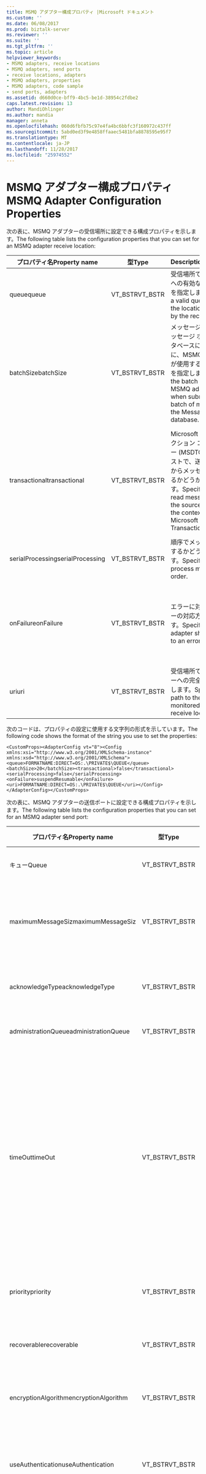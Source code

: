 ```yaml
---
title: MSMQ アダプター構成プロパティ |Microsoft ドキュメント
ms.custom: ''
ms.date: 06/08/2017
ms.prod: biztalk-server
ms.reviewer: ''
ms.suite: ''
ms.tgt_pltfrm: ''
ms.topic: article
helpviewer_keywords:
- MSMQ adapters, receive locations
- MSMQ adapters, send ports
- receive locations, adapters
- MSMQ adapters, properties
- MSMQ adapters, code sample
- send ports, adapters
ms.assetid: d660d0ce-bff9-4bc5-be1d-38954c2fdbe2
caps.latest.revision: 13
author: MandiOhlinger
ms.author: mandia
manager: anneta
ms.openlocfilehash: 060d6fbfb75c97e4fa4bc6bbfc3f160972c437ff
ms.sourcegitcommit: 5abd0ed3f9e4858ffaaec5481bfa8878595e95f7
ms.translationtype: MT
ms.contentlocale: ja-JP
ms.lasthandoff: 11/28/2017
ms.locfileid: "25974552"
---
```

# <a name="msmq-adapter-configuration-properties"></a><span data-ttu-id="5872d-102">MSMQ アダプター構成プロパティ</span><span class="sxs-lookup"><span data-stu-id="5872d-102">MSMQ Adapter Configuration Properties</span></span>
<span data-ttu-id="5872d-103">次の表に、MSMQ アダプターの受信場所に設定できる構成プロパティを示します。</span><span class="sxs-lookup"><span data-stu-id="5872d-103">The following table lists the configuration properties that you can set for an MSMQ adapter receive location:</span></span>  
  
|<span data-ttu-id="5872d-104">プロパティ名</span><span class="sxs-lookup"><span data-stu-id="5872d-104">Property name</span></span>|<span data-ttu-id="5872d-105">型</span><span class="sxs-lookup"><span data-stu-id="5872d-105">Type</span></span>|<span data-ttu-id="5872d-106">Description</span><span class="sxs-lookup"><span data-stu-id="5872d-106">Description</span></span>|<span data-ttu-id="5872d-107">制限</span><span class="sxs-lookup"><span data-stu-id="5872d-107">Restrictions</span></span>|<span data-ttu-id="5872d-108">コメント</span><span class="sxs-lookup"><span data-stu-id="5872d-108">Comments</span></span>|  
|-------------------|----------|-----------------|------------------|--------------|  
|<span data-ttu-id="5872d-109">queue</span><span class="sxs-lookup"><span data-stu-id="5872d-109">queue</span></span>|<span data-ttu-id="5872d-110">VT_BSTR</span><span class="sxs-lookup"><span data-stu-id="5872d-110">VT_BSTR</span></span>|<span data-ttu-id="5872d-111">受信場所で監視する場所への有効なキューのパスを指定します。</span><span class="sxs-lookup"><span data-stu-id="5872d-111">Specify a valid queue path to the location monitored by the receive location.</span></span>|<span data-ttu-id="5872d-112">送信ポートまたは受信場所の URI は 256 文字以内で指定してください。</span><span class="sxs-lookup"><span data-stu-id="5872d-112">The URI for a send port or receive location cannot exceed 256 characters.</span></span>|<span data-ttu-id="5872d-113">なし</span><span class="sxs-lookup"><span data-stu-id="5872d-113">None</span></span>|  
|<span data-ttu-id="5872d-114">batchSize</span><span class="sxs-lookup"><span data-stu-id="5872d-114">batchSize</span></span>|<span data-ttu-id="5872d-115">VT_BSTR</span><span class="sxs-lookup"><span data-stu-id="5872d-115">VT_BSTR</span></span>|<span data-ttu-id="5872d-116">メッセージのバッチをメッセージ ボックス データベースに送信するときに、MSMQ アダプターが使用するバッチ サイズを指定します。</span><span class="sxs-lookup"><span data-stu-id="5872d-116">Specify the batch size that the MSMQ adapter uses when submitting a batch of messages to the MessageBox database.</span></span>|<span data-ttu-id="5872d-117">有効な値は 1 ~ 4294967295 です。</span><span class="sxs-lookup"><span data-stu-id="5872d-117">Valid values are from 1 to 4294967295.</span></span>|<span data-ttu-id="5872d-118">既定値は 20 です。</span><span class="sxs-lookup"><span data-stu-id="5872d-118">The default value is 20.</span></span>|  
|<span data-ttu-id="5872d-119">transactional</span><span class="sxs-lookup"><span data-stu-id="5872d-119">transactional</span></span>|<span data-ttu-id="5872d-120">VT_BSTR</span><span class="sxs-lookup"><span data-stu-id="5872d-120">VT_BSTR</span></span>|<span data-ttu-id="5872d-121">Microsoft 分散トランザクション コーディネーター (MSDTC) のコンテキストで、送信元のキューからメッセージを読み取るかどうかを指定します。</span><span class="sxs-lookup"><span data-stu-id="5872d-121">Specify whether to read messages from the source queue under the context of a Microsoft Distributed Transaction (MSDTC).</span></span>|<span data-ttu-id="5872d-122">有効な値は、</span><span class="sxs-lookup"><span data-stu-id="5872d-122">Valid values are:</span></span><br /><br /> <span data-ttu-id="5872d-123">場合は true。</span><span class="sxs-lookup"><span data-stu-id="5872d-123">-   true</span></span><br /><span data-ttu-id="5872d-124">-false</span><span class="sxs-lookup"><span data-stu-id="5872d-124">-   false</span></span><br /><br /> <span data-ttu-id="5872d-125">アダプタは、リモート キューのトランザクションの読み込みをサポートしていません。</span><span class="sxs-lookup"><span data-stu-id="5872d-125">The adapter does not support transactional reads on remote queues.</span></span>|<span data-ttu-id="5872d-126">既定値は false です。</span><span class="sxs-lookup"><span data-stu-id="5872d-126">The default value is false.</span></span>|  
|<span data-ttu-id="5872d-127">serialProcessing</span><span class="sxs-lookup"><span data-stu-id="5872d-127">serialProcessing</span></span>|<span data-ttu-id="5872d-128">VT_BSTR</span><span class="sxs-lookup"><span data-stu-id="5872d-128">VT_BSTR</span></span>|<span data-ttu-id="5872d-129">順序でメッセージを処理するかどうかを指定します。</span><span class="sxs-lookup"><span data-stu-id="5872d-129">Specify whether to process messages in order.</span></span>|<span data-ttu-id="5872d-130">有効な値は、</span><span class="sxs-lookup"><span data-stu-id="5872d-130">Valid values are:</span></span><br /><br /> <span data-ttu-id="5872d-131">場合は true。</span><span class="sxs-lookup"><span data-stu-id="5872d-131">-   true</span></span><br /><span data-ttu-id="5872d-132">-false</span><span class="sxs-lookup"><span data-stu-id="5872d-132">-   false</span></span>|<span data-ttu-id="5872d-133">既定値は false です。</span><span class="sxs-lookup"><span data-stu-id="5872d-133">The default value is false.</span></span>|  
|<span data-ttu-id="5872d-134">onFailure</span><span class="sxs-lookup"><span data-stu-id="5872d-134">onFailure</span></span>|<span data-ttu-id="5872d-135">VT_BSTR</span><span class="sxs-lookup"><span data-stu-id="5872d-135">VT_BSTR</span></span>|<span data-ttu-id="5872d-136">エラーに対するアダプターの対応方法を指定します。</span><span class="sxs-lookup"><span data-stu-id="5872d-136">Specify how the adapter should respond to an error.</span></span>|<span data-ttu-id="5872d-137">有効な値は、</span><span class="sxs-lookup"><span data-stu-id="5872d-137">Valid values are:</span></span><br /><br /> <span data-ttu-id="5872d-138">-stopOnFailure</span><span class="sxs-lookup"><span data-stu-id="5872d-138">-   stopOnFailure</span></span><br /><span data-ttu-id="5872d-139">-suspendNonResumable</span><span class="sxs-lookup"><span data-stu-id="5872d-139">-   suspendNonResumable</span></span><br /><span data-ttu-id="5872d-140">-suspendresumable です</span><span class="sxs-lookup"><span data-stu-id="5872d-140">-   suspendResumable</span></span>|<span data-ttu-id="5872d-141">既定値は suspendResumable です。</span><span class="sxs-lookup"><span data-stu-id="5872d-141">The default value is suspendResumable.</span></span>|  
|<span data-ttu-id="5872d-142">uri</span><span class="sxs-lookup"><span data-stu-id="5872d-142">uri</span></span>|<span data-ttu-id="5872d-143">VT_BSTR</span><span class="sxs-lookup"><span data-stu-id="5872d-143">VT_BSTR</span></span>|<span data-ttu-id="5872d-144">受信場所で監視するキューへの完全なパスを指定します。</span><span class="sxs-lookup"><span data-stu-id="5872d-144">Specify the full path to the queue monitored by the receive location.</span></span>|<span data-ttu-id="5872d-145">送信ポートまたは受信場所の URI は 256 文字以内で指定してください。</span><span class="sxs-lookup"><span data-stu-id="5872d-145">The URI for a send port or receive location cannot exceed 256 characters.</span></span>|<span data-ttu-id="5872d-146">なし</span><span class="sxs-lookup"><span data-stu-id="5872d-146">None</span></span>|  
  
 <span data-ttu-id="5872d-147">次のコードは、プロパティの設定に使用する文字列の形式を示しています。</span><span class="sxs-lookup"><span data-stu-id="5872d-147">The following code shows the format of the string you use to set the properties:</span></span>  
  
```  
<CustomProps><AdapterConfig vt="8"><Config xmlns:xsi="http://www.w3.org/2001/XMLSchema-instance" xmlns:xsd="http://www.w3.org/2001/XMLSchema"><queue>FORMATNAME:DIRECT=OS:.\PRIVATE$\QUEUE</queue><batchSize>20</batchSize><transactional>false</transactional><serialProcessing>false</serialProcessing><onFailure>suspendResumable</onFailure><uri>FORMATNAME:DIRECT=OS:.\PRIVATE$\QUEUE</uri></Config></AdapterConfig></CustomProps>  
```  
  
 <span data-ttu-id="5872d-148">次の表に、MSMQ アダプターの送信ポートに設定できる構成プロパティを示します。</span><span class="sxs-lookup"><span data-stu-id="5872d-148">The following table lists the configuration properties that you can set for an MSMQ adapter send port:</span></span>  
  
|<span data-ttu-id="5872d-149">プロパティ名</span><span class="sxs-lookup"><span data-stu-id="5872d-149">Property name</span></span>|<span data-ttu-id="5872d-150">型</span><span class="sxs-lookup"><span data-stu-id="5872d-150">Type</span></span>|<span data-ttu-id="5872d-151">Description</span><span class="sxs-lookup"><span data-stu-id="5872d-151">Description</span></span>|<span data-ttu-id="5872d-152">制限</span><span class="sxs-lookup"><span data-stu-id="5872d-152">Restrictions</span></span>|<span data-ttu-id="5872d-153">コメント</span><span class="sxs-lookup"><span data-stu-id="5872d-153">Comments</span></span>|  
|-------------------|----------|-----------------|------------------|--------------|  
|<span data-ttu-id="5872d-154">キュー</span><span class="sxs-lookup"><span data-stu-id="5872d-154">Queue</span></span>|<span data-ttu-id="5872d-155">VT_BSTR</span><span class="sxs-lookup"><span data-stu-id="5872d-155">VT_BSTR</span></span>|<span data-ttu-id="5872d-156">送信先キューを指定します。</span><span class="sxs-lookup"><span data-stu-id="5872d-156">Specify the destination queue.</span></span>|<span data-ttu-id="5872d-157">送信ポートまたは受信場所の URI は 256 文字以内で指定してください。</span><span class="sxs-lookup"><span data-stu-id="5872d-157">The URI for a send port or receive location cannot exceed 256 characters.</span></span>|<span data-ttu-id="5872d-158">なし</span><span class="sxs-lookup"><span data-stu-id="5872d-158">None</span></span>|  
|<span data-ttu-id="5872d-159">maximumMessageSiz</span><span class="sxs-lookup"><span data-stu-id="5872d-159">maximumMessageSiz</span></span>|<span data-ttu-id="5872d-160">VT_BSTR</span><span class="sxs-lookup"><span data-stu-id="5872d-160">VT_BSTR</span></span>|<span data-ttu-id="5872d-161">指定したキューに送信するメッセージの最大サイズを KB 単位で指定します。</span><span class="sxs-lookup"><span data-stu-id="5872d-161">Specify the maximum message size in kilobytes (KB) for messages that you send to the specified queue.</span></span>|<span data-ttu-id="5872d-162">segmentationSupport および transactional が true に設定されている場合の有効値は、1 ～ 4294967295 です。</span><span class="sxs-lookup"><span data-stu-id="5872d-162">Valid values are from 1 to 4294967295 if segmentationSupport and transactional are set to true.</span></span> <span data-ttu-id="5872d-163">その他の場合の有効値は、1 ～ 4095 です。</span><span class="sxs-lookup"><span data-stu-id="5872d-163">Otherwise, valid values are from 1 to 4095.</span></span>|<span data-ttu-id="5872d-164">既定値は 1024 です。</span><span class="sxs-lookup"><span data-stu-id="5872d-164">The default value is 1024.</span></span>|  
|<span data-ttu-id="5872d-165">acknowledgeType</span><span class="sxs-lookup"><span data-stu-id="5872d-165">acknowledgeType</span></span>|<span data-ttu-id="5872d-166">VT_BSTR</span><span class="sxs-lookup"><span data-stu-id="5872d-166">VT_BSTR</span></span>|<span data-ttu-id="5872d-167">1 つまたは複数の確認の種類を指定します。</span><span class="sxs-lookup"><span data-stu-id="5872d-167">Specify one or more acknowledgement types.</span></span>|<span data-ttu-id="5872d-168">有効な値は、.net メンバー **System.Messaging.AcknowledgeTypes**列挙します。</span><span class="sxs-lookup"><span data-stu-id="5872d-168">Valid values are the members of the .NET **System.Messaging.AcknowledgeTypes** enumeration.</span></span>|<span data-ttu-id="5872d-169">既定値は None です。</span><span class="sxs-lookup"><span data-stu-id="5872d-169">The default value is None.</span></span>|  
|<span data-ttu-id="5872d-170">administrationQueue</span><span class="sxs-lookup"><span data-stu-id="5872d-170">administrationQueue</span></span>|<span data-ttu-id="5872d-171">VT_BSTR</span><span class="sxs-lookup"><span data-stu-id="5872d-171">VT_BSTR</span></span>|<span data-ttu-id="5872d-172">MSMQ 管理キューを指定します。</span><span class="sxs-lookup"><span data-stu-id="5872d-172">Specify the MSMQ administration queue.</span></span>|<span data-ttu-id="5872d-173">なし</span><span class="sxs-lookup"><span data-stu-id="5872d-173">None</span></span>|<span data-ttu-id="5872d-174">なし</span><span class="sxs-lookup"><span data-stu-id="5872d-174">None</span></span>|  
|<span data-ttu-id="5872d-175">timeOut</span><span class="sxs-lookup"><span data-stu-id="5872d-175">timeOut</span></span>|<span data-ttu-id="5872d-176">VT_BSTR</span><span class="sxs-lookup"><span data-stu-id="5872d-176">VT_BSTR</span></span>|<span data-ttu-id="5872d-177">送信先キューにメッセージが到達するまでの最大待機時間を指定します。</span><span class="sxs-lookup"><span data-stu-id="5872d-177">Specify the maximum time to wait for the messages to reach the destination queue.</span></span>|<span data-ttu-id="5872d-178">このプロパティは、transactional プロパティが true に設定されている場合にのみ適用されます。</span><span class="sxs-lookup"><span data-stu-id="5872d-178">This property only applies when the transactional property is set to true.</span></span><br /><br /> <span data-ttu-id="5872d-179">-TimeOutUnits の値の日を指定するときに、有効な値は 1 ~ 10675199 はします。</span><span class="sxs-lookup"><span data-stu-id="5872d-179">-   Valid values are 1 to 10675199 when specifying a timeOutUnits value of Days.</span></span><br /><span data-ttu-id="5872d-180">-有効な値は、timeOutUnits 時間の値を指定するときに、1 ~ 596523 はします。</span><span class="sxs-lookup"><span data-stu-id="5872d-180">-   Valid values are 1 to 596523 when specifying a timeOutUnits value of Hours.</span></span><br /><span data-ttu-id="5872d-181">-TimeOutUnits の値の分を指定するときに、有効な値は 1 ~ 35791394 はします。</span><span class="sxs-lookup"><span data-stu-id="5872d-181">-   Valid values are 1 to 35791394 when specifying a timeOutUnits value of Minutes.</span></span><br /><span data-ttu-id="5872d-182">-TimeOutUnits の値の秒を指定するときに、有効な値は 1 ~ 2147483647 はします。</span><span class="sxs-lookup"><span data-stu-id="5872d-182">-   Valid values are 1 to 2147483647 when specifying a timeOutUnits value of Seconds.</span></span>|<span data-ttu-id="5872d-183">なし</span><span class="sxs-lookup"><span data-stu-id="5872d-183">None</span></span>|  
|<span data-ttu-id="5872d-184">priority</span><span class="sxs-lookup"><span data-stu-id="5872d-184">priority</span></span>|<span data-ttu-id="5872d-185">VT_BSTR</span><span class="sxs-lookup"><span data-stu-id="5872d-185">VT_BSTR</span></span>|<span data-ttu-id="5872d-186">メッセージの優先度を指定します。</span><span class="sxs-lookup"><span data-stu-id="5872d-186">Specify the message priority.</span></span>|<span data-ttu-id="5872d-187">有効な値は、.net メンバー **System.Messaging.MessagePriority**列挙します。</span><span class="sxs-lookup"><span data-stu-id="5872d-187">Valid values are the members of the .NET **System.Messaging.MessagePriority** enumeration.</span></span>|<span data-ttu-id="5872d-188">なし</span><span class="sxs-lookup"><span data-stu-id="5872d-188">None</span></span>|  
|<span data-ttu-id="5872d-189">recoverable</span><span class="sxs-lookup"><span data-stu-id="5872d-189">recoverable</span></span>|<span data-ttu-id="5872d-190">VT_BSTR</span><span class="sxs-lookup"><span data-stu-id="5872d-190">VT_BSTR</span></span>|<span data-ttu-id="5872d-191">メッセージの回復可能性を保証するかどうかを指定します。</span><span class="sxs-lookup"><span data-stu-id="5872d-191">Specify whether to guarantee the recoverability of a message.</span></span>|<span data-ttu-id="5872d-192">有効な値は、</span><span class="sxs-lookup"><span data-stu-id="5872d-192">Valid values are:</span></span><br /><br /> <span data-ttu-id="5872d-193">場合は true。</span><span class="sxs-lookup"><span data-stu-id="5872d-193">-   true</span></span><br /><span data-ttu-id="5872d-194">-false</span><span class="sxs-lookup"><span data-stu-id="5872d-194">-   false</span></span>|<span data-ttu-id="5872d-195">既定値は false です。</span><span class="sxs-lookup"><span data-stu-id="5872d-195">The default value is false.</span></span>|  
|<span data-ttu-id="5872d-196">encryptionAlgorithm</span><span class="sxs-lookup"><span data-stu-id="5872d-196">encryptionAlgorithm</span></span>|<span data-ttu-id="5872d-197">VT_BSTR</span><span class="sxs-lookup"><span data-stu-id="5872d-197">VT_BSTR</span></span>|<span data-ttu-id="5872d-198">使用する暗号化アルゴリズムを指定します。</span><span class="sxs-lookup"><span data-stu-id="5872d-198">Specify the encryption algorithm to be used.</span></span>|<span data-ttu-id="5872d-199">有効な値は、.net メンバー **System.Messaging.EncryptionAlgorithm**列挙します。</span><span class="sxs-lookup"><span data-stu-id="5872d-199">Valid values are the members of the .NET **System.Messaging.EncryptionAlgorithm** enumeration.</span></span>|<span data-ttu-id="5872d-200">既定値は None です。</span><span class="sxs-lookup"><span data-stu-id="5872d-200">The default value is None.</span></span>|  
|<span data-ttu-id="5872d-201">useAuthentication</span><span class="sxs-lookup"><span data-stu-id="5872d-201">useAuthentication</span></span>|<span data-ttu-id="5872d-202">VT_BSTR</span><span class="sxs-lookup"><span data-stu-id="5872d-202">VT_BSTR</span></span>|<span data-ttu-id="5872d-203">認証を使用するかどうかを指定します。</span><span class="sxs-lookup"><span data-stu-id="5872d-203">Specify whether to use authentication.</span></span>|<span data-ttu-id="5872d-204">メッセージを確認するには、certificate プロパティと組み合わせてこのプロパティを使用します。</span><span class="sxs-lookup"><span data-stu-id="5872d-204">Use this property in combination with the certificate property to verify the message.</span></span> <span data-ttu-id="5872d-205">キューにアクセスするには、userName プロパティおよび password プロパティを使用します。</span><span class="sxs-lookup"><span data-stu-id="5872d-205">Use the userName and password properties to gain access to queues.</span></span>|<span data-ttu-id="5872d-206">なし</span><span class="sxs-lookup"><span data-stu-id="5872d-206">None</span></span>|  
|<span data-ttu-id="5872d-207">証明書 (certificate)</span><span class="sxs-lookup"><span data-stu-id="5872d-207">certificate</span></span>|<span data-ttu-id="5872d-208">VT_BSTR</span><span class="sxs-lookup"><span data-stu-id="5872d-208">VT_BSTR</span></span>|<span data-ttu-id="5872d-209">メッセージの確認に使用する証明書を指定します。</span><span class="sxs-lookup"><span data-stu-id="5872d-209">Specify the certificate used to verify messages.</span></span>|<span data-ttu-id="5872d-210">40 文字の証明書の拇印を入力します。</span><span class="sxs-lookup"><span data-stu-id="5872d-210">Enter the 40 character certificate thumbprint.</span></span>|<span data-ttu-id="5872d-211">なし</span><span class="sxs-lookup"><span data-stu-id="5872d-211">None</span></span>|  
|<span data-ttu-id="5872d-212">segmentationSupport</span><span class="sxs-lookup"><span data-stu-id="5872d-212">segmentationSupport</span></span>|<span data-ttu-id="5872d-213">VT_BSTR</span><span class="sxs-lookup"><span data-stu-id="5872d-213">VT_BSTR</span></span>|<span data-ttu-id="5872d-214">セグメント化をサポートするかどうかを指定します。</span><span class="sxs-lookup"><span data-stu-id="5872d-214">Specify whether segmentation is supported.</span></span>|<span data-ttu-id="5872d-215">有効な値は、</span><span class="sxs-lookup"><span data-stu-id="5872d-215">Valid values are:</span></span><br /><br /> <span data-ttu-id="5872d-216">場合は true。</span><span class="sxs-lookup"><span data-stu-id="5872d-216">-   true</span></span><br /><span data-ttu-id="5872d-217">-false</span><span class="sxs-lookup"><span data-stu-id="5872d-217">-   false</span></span>|<span data-ttu-id="5872d-218">既定値は false です。</span><span class="sxs-lookup"><span data-stu-id="5872d-218">The default value is false.</span></span>|  
|<span data-ttu-id="5872d-219">transactional</span><span class="sxs-lookup"><span data-stu-id="5872d-219">transactional</span></span>|<span data-ttu-id="5872d-220">VT_BSTR</span><span class="sxs-lookup"><span data-stu-id="5872d-220">VT_BSTR</span></span>|<span data-ttu-id="5872d-221">Microsoft 分散トランザクション コーディネーター (MSDTC) のコンテキストで、メッセージの送信をサポートするかどうかを指定します。</span><span class="sxs-lookup"><span data-stu-id="5872d-221">Specify whether to support sending messages under the context of a Microsoft Distributed Transaction (MSDTC)</span></span>|<span data-ttu-id="5872d-222">有効な値は、</span><span class="sxs-lookup"><span data-stu-id="5872d-222">Valid values are:</span></span><br /><br /> <span data-ttu-id="5872d-223">場合は true。</span><span class="sxs-lookup"><span data-stu-id="5872d-223">-   true</span></span><br /><span data-ttu-id="5872d-224">-false</span><span class="sxs-lookup"><span data-stu-id="5872d-224">-   false</span></span>|<span data-ttu-id="5872d-225">既定値は false です。</span><span class="sxs-lookup"><span data-stu-id="5872d-225">The default value is false.</span></span>|  
|<span data-ttu-id="5872d-226">useJournalQueue</span><span class="sxs-lookup"><span data-stu-id="5872d-226">useJournalQueue</span></span>|<span data-ttu-id="5872d-227">VT_BSTR</span><span class="sxs-lookup"><span data-stu-id="5872d-227">VT_BSTR</span></span>|<span data-ttu-id="5872d-228">メッセージを処理する場合に常にメッセージのコピーを保存するかどうかを指定します。</span><span class="sxs-lookup"><span data-stu-id="5872d-228">Specify whether to save a copy of the message whenever the message is processed.</span></span>|<span data-ttu-id="5872d-229">有効な値は、</span><span class="sxs-lookup"><span data-stu-id="5872d-229">Valid values are:</span></span><br /><br /> <span data-ttu-id="5872d-230">場合は true。</span><span class="sxs-lookup"><span data-stu-id="5872d-230">-   true</span></span><br /><span data-ttu-id="5872d-231">-false</span><span class="sxs-lookup"><span data-stu-id="5872d-231">-   false</span></span>|<span data-ttu-id="5872d-232">既定値は false です。</span><span class="sxs-lookup"><span data-stu-id="5872d-232">The default value is false.</span></span>|  
|<span data-ttu-id="5872d-233">useDeadLetterQueue</span><span class="sxs-lookup"><span data-stu-id="5872d-233">useDeadLetterQueue</span></span>|<span data-ttu-id="5872d-234">VT_BSTR</span><span class="sxs-lookup"><span data-stu-id="5872d-234">VT_BSTR</span></span>|<span data-ttu-id="5872d-235">障害が発生した場合に配信不能キューにメッセージを送信するかどうかを指定します。</span><span class="sxs-lookup"><span data-stu-id="5872d-235">Specify whether to send messages to the dead letter queue if a failure occurs.</span></span>|<span data-ttu-id="5872d-236">有効な値は、</span><span class="sxs-lookup"><span data-stu-id="5872d-236">Valid values are:</span></span><br /><br /> <span data-ttu-id="5872d-237">場合は true。</span><span class="sxs-lookup"><span data-stu-id="5872d-237">-   true</span></span><br /><span data-ttu-id="5872d-238">-false</span><span class="sxs-lookup"><span data-stu-id="5872d-238">-   false</span></span>|<span data-ttu-id="5872d-239">既定値は、true です。</span><span class="sxs-lookup"><span data-stu-id="5872d-239">The default value is true.</span></span>|  
|<span data-ttu-id="5872d-240">ackTypeEnumsValue</span><span class="sxs-lookup"><span data-stu-id="5872d-240">ackTypeEnumsValue</span></span>|<span data-ttu-id="5872d-241">VT_BSTR</span><span class="sxs-lookup"><span data-stu-id="5872d-241">VT_BSTR</span></span>|<span data-ttu-id="5872d-242">指定した acknowledgeType 値に関連付けられている値のビット単位の OR 演算を指定します。</span><span class="sxs-lookup"><span data-stu-id="5872d-242">Specify the bitwise OR of the values associated with the specified acknowledgeType values.</span></span>|<span data-ttu-id="5872d-243">なし</span><span class="sxs-lookup"><span data-stu-id="5872d-243">None</span></span>|<span data-ttu-id="5872d-244">既定値は 0 です。</span><span class="sxs-lookup"><span data-stu-id="5872d-244">The default value is 0.</span></span>|  
|<span data-ttu-id="5872d-245">timeOutUnits</span><span class="sxs-lookup"><span data-stu-id="5872d-245">timeOutUnits</span></span>|<span data-ttu-id="5872d-246">VT_BSTR</span><span class="sxs-lookup"><span data-stu-id="5872d-246">VT_BSTR</span></span>|<span data-ttu-id="5872d-247">timeOut プロパティに指定された値と組み合わせて使用する単位を指定します。</span><span class="sxs-lookup"><span data-stu-id="5872d-247">Specify the unit to use in conjunction with the value specified for the timeOut property.</span></span>|<span data-ttu-id="5872d-248">有効な値は、</span><span class="sxs-lookup"><span data-stu-id="5872d-248">Valid values are:</span></span><br /><br /> <span data-ttu-id="5872d-249">日</span><span class="sxs-lookup"><span data-stu-id="5872d-249">-   Days</span></span><br /><span data-ttu-id="5872d-250">-時間</span><span class="sxs-lookup"><span data-stu-id="5872d-250">-   Hours</span></span><br /><span data-ttu-id="5872d-251">-(分)</span><span class="sxs-lookup"><span data-stu-id="5872d-251">-   Minutes</span></span><br /><span data-ttu-id="5872d-252">秒数</span><span class="sxs-lookup"><span data-stu-id="5872d-252">-   Seconds</span></span>|<span data-ttu-id="5872d-253">既定値は [日] です。</span><span class="sxs-lookup"><span data-stu-id="5872d-253">The default value is Days.</span></span>|  
|<span data-ttu-id="5872d-254">userName</span><span class="sxs-lookup"><span data-stu-id="5872d-254">userName</span></span>|<span data-ttu-id="5872d-255">VT_BSTR</span><span class="sxs-lookup"><span data-stu-id="5872d-255">VT_BSTR</span></span>|<span data-ttu-id="5872d-256">リモート キューのユーザー名を指定します。</span><span class="sxs-lookup"><span data-stu-id="5872d-256">Specify the user name for a remote queue.</span></span>|<span data-ttu-id="5872d-257">既定値は空です。</span><span class="sxs-lookup"><span data-stu-id="5872d-257">The default value is empty.</span></span>|  
|<span data-ttu-id="5872d-258">パスワード</span><span class="sxs-lookup"><span data-stu-id="5872d-258">password</span></span>|<span data-ttu-id="5872d-259">VT_BSTR</span><span class="sxs-lookup"><span data-stu-id="5872d-259">VT_BSTR</span></span>|<span data-ttu-id="5872d-260">リモート キューにアクセスするために userName プロパティに指定した値と組み合わせて使用するパスワードを指定します。</span><span class="sxs-lookup"><span data-stu-id="5872d-260">Specify the password to be used in conjunction with the value specified for the userName property for access to a remote queue.</span></span>|<span data-ttu-id="5872d-261">バインド ファイルをエクスポートする場合、この値は常にマスクされます。</span><span class="sxs-lookup"><span data-stu-id="5872d-261">This value is always masked when exporting a binding file.</span></span> <span data-ttu-id="5872d-262">ターゲットの BizTalk Server 構成にバインド ファイルをインポートする前に、このフィールドにパスワードを手動で設定する必要があります。</span><span class="sxs-lookup"><span data-stu-id="5872d-262">This field must be manually populated with the password before importing the binding file into the target BizTalk Server configuration.</span></span>|<span data-ttu-id="5872d-263">既定値は空です。</span><span class="sxs-lookup"><span data-stu-id="5872d-263">The default value is empty.</span></span>|  
|<span data-ttu-id="5872d-264">bodyType</span><span class="sxs-lookup"><span data-stu-id="5872d-264">bodyType</span></span>|<span data-ttu-id="5872d-265">VT_BSTR</span><span class="sxs-lookup"><span data-stu-id="5872d-265">VT_BSTR</span></span>|<span data-ttu-id="5872d-266">MSMQ のメッセージ本文の種類を指定します。</span><span class="sxs-lookup"><span data-stu-id="5872d-266">Specify the message body type in MSMQ.</span></span>|<span data-ttu-id="5872d-267">有効な値は、.net メンバー **VarEnum**列挙します。</span><span class="sxs-lookup"><span data-stu-id="5872d-267">Valid values are members of the .NET **VarEnum** enumeration.</span></span>|<span data-ttu-id="5872d-268">既定値は、8209 です。</span><span class="sxs-lookup"><span data-stu-id="5872d-268">The default value is 8209.</span></span>|  
|<span data-ttu-id="5872d-269">uri</span><span class="sxs-lookup"><span data-stu-id="5872d-269">uri</span></span>|<span data-ttu-id="5872d-270">VT_BSTR</span><span class="sxs-lookup"><span data-stu-id="5872d-270">VT_BSTR</span></span>|<span data-ttu-id="5872d-271">送信先キューの完全なパスを指定します。</span><span class="sxs-lookup"><span data-stu-id="5872d-271">Specify the full path to the destination queue.</span></span>|<span data-ttu-id="5872d-272">送信ポートまたは受信場所の URI は 256 文字以内で指定してください。</span><span class="sxs-lookup"><span data-stu-id="5872d-272">The URI for a send port or receive location cannot exceed 256 characters.</span></span>|<span data-ttu-id="5872d-273">なし</span><span class="sxs-lookup"><span data-stu-id="5872d-273">None</span></span>|  
  
 <span data-ttu-id="5872d-274">次のコードは、プロパティの設定に使用する文字列の形式を示しています。</span><span class="sxs-lookup"><span data-stu-id="5872d-274">The following code shows the format of the string you use to set the properties:</span></span>  
  
```  
<CustomProps><AdapterConfig vt="8"><Config xmlns:xsi="http://www.w3.org/2001/XMLSchema-instance" xmlns:xsd="http://www.w3.org/2001/XMLSchema"><queue>FORMATNAME:DIRECT=OS:TESTSERVER\PRIVATE$\DESTQUEUE</queue><maximumMessageSize>1024</maximumMessageSize><acknowledgeType>None</acknowledgeType><administrationQueue>Direct=OS:TestServer\Private$\AdminQueue</administrationQueue><timeOut>4</timeOut><priority>Normal</priority><recoverable>false</recoverable><encryptionAlgorithm>None</encryptionAlgorithm><useAuthentication>false</useAuthentication><segmentationSupport>false</segmentationSupport><transactional>false</transactional><useJournalQueue>false</useJournalQueue><useDeadLetterQueue>true</useDeadLetterQueue><ackTypeEnumsValue>0</ackTypeEnumsValue><timeOutUnits>Days</timeOutUnits><userName>TestUser</userName><password>******</password><bodyType>8209</bodyType><uri>FORMATNAME:DIRECT=OS:TESTSERVER\PRIVATE$\DESTQUEUE</uri></Config></AdapterConfig>  
```  
  
> [!NOTE]
>  <span data-ttu-id="5872d-275">アダプター フレームワークを使用して構築されたアダプターに TransportTypeData 構成データを指定するときに使用される名前/値ペア必要がありますすべてに格納される、 \<AdapterConfig\>要素。</span><span class="sxs-lookup"><span data-stu-id="5872d-275">When specifying TransportTypeData configuration data for an adapter that is built using the Adapter Framework, the name/value pairs that are used must all be stored into the \<AdapterConfig\> element.</span></span> <span data-ttu-id="5872d-276">\<AdapterConfig\>要素は VT_BSTR を指定します (vt =「8」) データを入力し、 \< \>データ内の文字をエスケープする必要があります。</span><span class="sxs-lookup"><span data-stu-id="5872d-276">Since the \<AdapterConfig\> element specifies the VT_BSTR (vt="8") data type then the \< \> characters in the data must be escaped.</span></span>